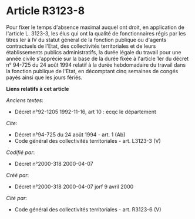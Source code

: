 # Article R3123-8

Pour fixer le temps d'absence maximal auquel ont droit, en application de l'article L. 3123-3, les élus qui ont la qualité de
fonctionnaires régis par les titres Ier à IV du statut général de la fonction publique ou d'agents contractuels de l'Etat,
des collectivités territoriales et de leurs établissements publics administratifs, la durée légale du travail pour une année
civile s'apprécie sur la base de la durée fixée à l'article 1er du décret n° 94-725 du 24 août 1994 relatif à la durée
hebdomadaire du travail dans la fonction publique de l'Etat, en décomptant cinq semaines de congés payés ainsi que les jours
fériés.

**Liens relatifs à cet article**

_Anciens textes_:

  - Décret n°92-1205 1992-11-16, art 10 : ecqc le département

_Cite_:

  - Décret n°94-725 du 24 août 1994 - art. 1 (Ab)
  - Code général des collectivités territoriales - art. L3123-3 (V)

_Codifié par_:

  - Décret n°2000-318 2000-04-07

_Créé par_:

  - Décret n°2000-318 2000-04-07 jorf 9 avril 2000

_Cité par_:

  - Code général des collectivités territoriales - art. R3123-6 (V)
